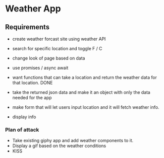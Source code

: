 # Weather App

## Requirements

- create weather forcast site using weather API
- search for specific location and toggle F / C
- change look of page based on data
- use promises / async await

- want functions that can take a location and return the weather data for that location.   DONE
- take the returned json data and make it an object with only the data needed for the app
- make form that will let users input location and it will fetch weather info.
- display info

### Plan of attack

- Take existing giphy app and add weather components to it.
- Display a gif based on the weather conditions
- KISS

